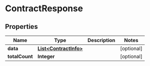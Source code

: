

# ContractResponse


## Properties

| Name | Type | Description | Notes |
|------------ | ------------- | ------------- | -------------|
|**data** | [**List&lt;ContractInfo&gt;**](ContractInfo.md) |  |  [optional] |
|**totalCount** | **Integer** |  |  [optional] |



